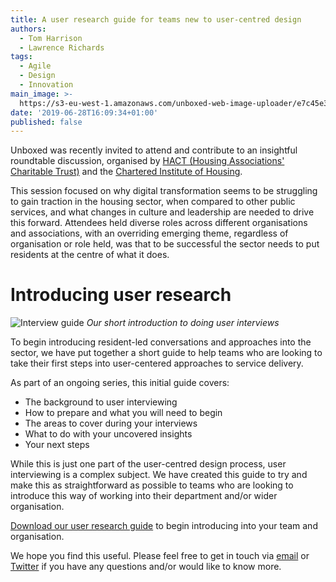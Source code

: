 ```yaml
---
title: A user research guide for teams new to user-centred design
authors:
  - Tom Harrison
  - Lawrence Richards
tags:
  - Agile
  - Design
  - Innovation
main_image: >-
  https://s3-eu-west-1.amazonaws.com/unboxed-web-image-uploader/e7c45e32061542df27eb7c73ea92ad29.png
date: '2019-06-28T16:09:34+01:00'
published: false
---
```

Unboxed was recently invited to attend and contribute to an insightful roundtable discussion, organised by [HACT (Housing Associations' Charitable Trust)](https://www.hact.org.uk/) and the [Chartered Institute of Housing](http://www.cih.org/).

This session focused on why digital transformation seems to be struggling to gain traction in the housing sector, when compared to other public services, and what changes in culture and leadership are needed to drive this forward. Attendees held diverse roles across different organisations and associations, with an overriding emerging theme, regardless of organisation or role held, was that to be successful the sector needs to put residents at the centre of what it does.



# Introducing user research

![Interview guide](https://s3-eu-west-1.amazonaws.com/unboxed-web-image-uploader/e7c45e32061542df27eb7c73ea92ad29.png)
_Our short introduction to doing user interviews_

To begin introducing resident-led conversations and approaches into the sector, we have put together a short guide to help teams who are looking to take their first steps into user-centered approaches to service delivery.

As part of an ongoing series, this initial guide covers:

* The background to user interviewing 
* How to prepare and what you will need to begin 
* The areas to cover during your interviews 
* What to do with your uncovered insights 
* Your next steps

While this is just one part of the user-centred design process, user interviewing is a complex subject. We have created this guide to try and make this as straightforward as possible to teams who are looking to introduce this way of working into their department and/or wider organisation.

[Download our user research guide](http://bit.ly/unboxed-user-interview-guide) to begin introducing into your team and organisation.

We hope you find this useful. Please feel free to get in touch via [email](mailto:hello@unboxed.co) or [Twitter](https://twitter.com/Ubxd) if you have any questions and/or would like to know more.
